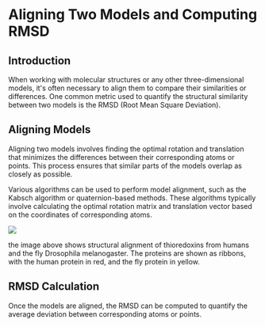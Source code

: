 # Aligning Two Models and Computing RMSD

## Introduction

When working with molecular structures or any other three-dimensional models, it's often necessary to align them to compare their similarities or differences. One common metric used to quantify the structural similarity between two models is the RMSD (Root Mean Square Deviation).

## Aligning Models

Aligning two models involves finding the optimal rotation and translation that minimizes the differences between their corresponding atoms or points. This process ensures that similar parts of the models overlap as closely as possible.

Various algorithms can be used to perform model alignment, such as the Kabsch algorithm or quaternion-based methods. These algorithms typically involve calculating the optimal rotation matrix and translation vector based on the coordinates of corresponding atoms.

![](../assets/Alignment_of_thioredoxins2.png)

the image above shows structural alignment of thioredoxins from humans and the fly Drosophila melanogaster. The proteins are shown as ribbons, with the human protein in red, and the fly protein in yellow.
## RMSD Calculation

Once the models are aligned, the RMSD can be computed to quantify the average deviation between corresponding atoms or points. 
